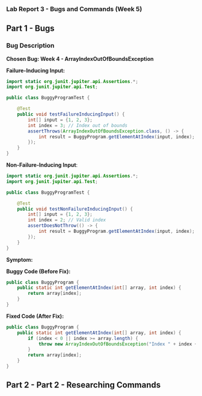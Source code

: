 ### Lab Report 3 - Bugs and Commands (Week 5)

## Part 1 - Bugs

### Bug Description

**Chosen Bug: Week 4 - ArrayIndexOutOfBoundsException**

**Failure-Inducing Input:**

```java
import static org.junit.jupiter.api.Assertions.*;
import org.junit.jupiter.api.Test;

public class BuggyProgramTest {

    @Test
    public void testFailureInducingInput() {
        int[] input = {1, 2, 3};
        int index = 3; // Index out of bounds
        assertThrows(ArrayIndexOutOfBoundsException.class, () -> {
            int result = BuggyProgram.getElementAtIndex(input, index);
        });
    }
}
```

**Non-Failure-Inducing Input**:

```java
import static org.junit.jupiter.api.Assertions.*;
import org.junit.jupiter.api.Test;

public class BuggyProgramTest {

    @Test
    public void testNonFailureInducingInput() {
        int[] input = {1, 2, 3};
        int index = 2; // Valid index
        assertDoesNotThrow(() -> {
            int result = BuggyProgram.getElementAtIndex(input, index);
        });
    }
}
```

**Symptom:**


**Buggy Code (Before Fix):**
```java
public class BuggyProgram {
    public static int getElementAtIndex(int[] array, int index) {
        return array[index];
    }
}
```

**Fixed Code (After Fix):**
```java
public class BuggyProgram {
    public static int getElementAtIndex(int[] array, int index) {
        if (index < 0 || index >= array.length) {
            throw new ArrayIndexOutOfBoundsException("Index " + index + " is out of bounds");
        }
        return array[index];
    }
}
```
## Part 2 - Part 2 - Researching Commands
